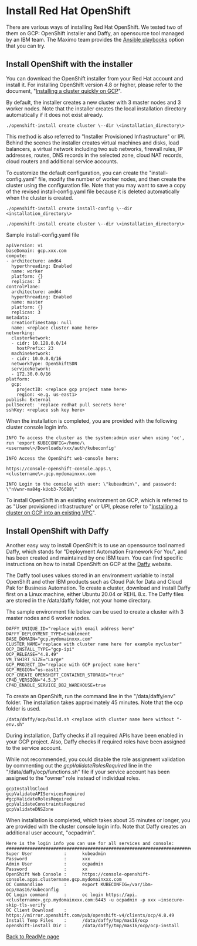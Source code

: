 # Install Red Hat OpenShift

There are various ways of installing Red Hat OpenShift. We tested two of
them on GCP: OpenShift installer and Daffy, an opensource tool managed
by an IBM team. The Maximo team provides the [Ansible
playbooks](https://ibm-mas.github.io/ansible-devops/playbooks/ocp/)
option that you can try.

## Install OpenShift with the installer

You can download the OpenShift installer from your Red Hat account and
install it. For installing OpenShift version 4.8 or higher, please refer
to the document, "[Installing a cluster quickly on
GCP](https://docs.openshift.com/container-platform/4.8/installing/installing_gcp/installing-gcp-default.html)".

By default, the installer creates a new cluster with 3 master nodes and
3 worker nodes. Note that the installer creates the local installation
directory automatically if it does not exist already.

```
./openshift-install create cluster \--dir \<installation_directory\>
```

This method is also referred to "Installer Provisioned Infrastructure"
or IPI. Behind the scenes the installer creates virtual machines and
disks, load balancers, a virtual network including two sub networks,
firewall rules, IP addresses, routes, DNS records in the selected zone,
cloud NAT records, cloud routers and additional service accounts.

To customize the default configuration, you can create the
"install-config.yaml" file, modify the number of worker nodes, and then
create the cluster using the configuration file. Note that you may want
to save a copy of the revised install-config.yaml file because it is
deleted automatically when the cluster is created.

```
./openshift-install create install-config \--dir <installation_directory\>

./openshift-install create cluster \--dir \<installation_directory\>
```

Sample install-config.yaml file

```
apiVersion: v1
baseDomain: gcp.xxx.com
compute:
- architecture: amd64
  hyperthreading: Enabled
  name: worker
  platform: {}
  replicas: 3
controlPlane:
  architecture: amd64
  hyperthreading: Enabled
  name: master
  platform: {}
  replicas: 3
metadata:
  creationTimestamp: null
  name: <replace cluster name here>
networking:
  clusterNetwork:
  - cidr: 10.128.0.0/14
    hostPrefix: 23
  machineNetwork:
  - cidr: 10.0.0.0/16
  networkType: OpenShiftSDN
  serviceNetwork:
  - 172.30.0.0/16
platform:
  gcp:
    projectID: <replace gcp project name here>
    region: <e.g. us-east1>
publish: External
pullSecret: 'replace redhat pull secrets here'
sshKey: <replace ssh key here>
```

When the installation is completed, you are provided with the following
cluster console login info.

```
INFO To access the cluster as the system:admin user when using 'oc',
run 'export KUBECONFIG=/home/\<username\>/Downloads/xxx/auth/kubeconfig'

INFO Access the OpenShift web-console here:

https://console-openshift-console.apps.\<clustername\>.gcp.mydomainxxx.com

INFO Login to the console with user: \"kubeadmin\", and password: \"nVwnr-ma84g-kUob3-766B8\"
```

To install OpenShift in an existing environment on GCP, which is
referred to as "User provisioned infrastructure" or UPI, please refer to
"[Installing a cluster on GCP into an existing
VPC](https://docs.openshift.com/container-platform/4.8/installing/installing_gcp/installing-gcp-vpc.html)".

## Install OpenShift with Daffy

Another easy way to install OpenShift is to use an opensource tool named
Daffy, which stands for "Deployment Automation Framework For You", and
has been created and maintained by one IBM team. You can find specific
instructions on how to install OpenShift on GCP at the
[Daffy](https://ibm.github.io/daffy/Deploying-OCP/GCP/) website.

The Daffy tool uses values stored in an environment variable to install
OpenShift and other IBM products such as Cloud Pak for Data and Cloud
Pak for Business Automation. To create a cluster, download and install
Daffy first on a Linux machine, either Ubuntu 20.04 or REHL 8.x. The
Daffy files are stored in the /data/daffy folder, not your home
directory.

The sample environment file below can be used to create a cluster with 3
master nodes and 6 worker nodes.

```
DAFFY_UNIQUE_ID="replace with email address here"
DAFFY_DEPLOYMENT_TYPE=Enablement
BASE_DOMAIN="gcp.mydomainxxx.com"
CLUSTER_NAME="replace with cluster name here for example mycluster"
OCP_INSTALL_TYPE="gcp-ipi"
OCP_RELEASE="4.8.49"
VM_TSHIRT_SIZE="Large"
GCP_PROJECT_ID="replace with GCP project name here"
GCP_REGION="us-east1"
OCP_CREATE_OPENSHIFT_CONTAINER_STORAGE="true"
CP4D_VERSION="4.5.3"
CP4D_ENABLE_SERVICE_DB2_WAREHOUSE=true
```

To create an OpenShift, run the command line in the "/data/daffy/env"
folder. The installation takes approximately 45 minutes. Note that the
ocp folder is used.

```
/data/daffy/ocp/build.sh <replace with cluster name here without "-env.sh"
```

During installation, Daffy checks if all required APIs have been enabled
in your GCP project. Also, Daffy checks if required roles have been
assigned to the service account.

While not recommended, you could disable the role assignment validation
by commenting out the *gcpValidateRolesRequired* line in the
"/data/daffy/ocp/functions.sh" file if your service account has been
assigned to the "owner" role instead of individual roles.

```
gcpInstallGCloud
gcpValidateAPIServicesRequired
#gcpValidateRolesRequired
gcpValidateConstraintsRequired
gcpValidateDNSZone
```

When installation is completed, which takes about 35 minutes or longer,
you are provided with the cluster console login info. Note that Daffy
creates an additional user account, "ocpadmin".

```
Here is the login info you can use for all services and console:
#####################################################################################
Super User            :      kubeadmin
Password              :      xxx
Admin User            :      ocpadmin
Password              :      xx
OpenShift Web Console :      https://console-openshift-console.apps.clustername.gcp.mydomainxxx.com
OC Commandline        :      export KUBECONFIG=/var/ibm-ocp/mas16/kubeconfig
OC Login command      :      oc login https://api.<clustername>.gcp.mydomainxxx.com:6443 -u ocpadmin -p xxx –insecure-skip-tls-verify
OC Client Download    :      https://mirror.openshift.com/pub/openshift-v4/clients/ocp/4.8.49
Install Temp Files    :      /data/daffy/tmp/mas16/ocp
openshift-install Dir :      /data/daffy/tmp/mas16/ocp/ocp-install
```


[Back to ReadMe page](../README.MD)